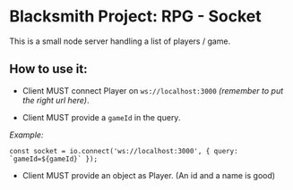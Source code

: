 # Blacksmith Project: RPG - Socket

This is a small node server handling a list of players / game.

## How to use it:
- Client MUST connect Player on `ws://localhost:3000` _(remember to put the right url here)_.

- Client MUST provide a `gameId` in the query.

_Example:_
```
const socket = io.connect('ws://localhost:3000', { query: `gameId=${gameId}` });
```

- Client MUST provide an object as Player. (An id and a name is good)